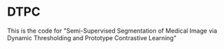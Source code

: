 # DTPC
This is the code for "Semi-Supervised Segmentation of Medical Image via Dynamic Thresholding and Prototype Contrastive Learning"
